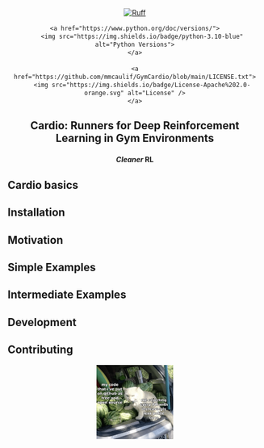 
<div align="center">
    <a href="https://github.com/astral-sh/ruff">
        <img src="https://img.shields.io/endpoint?url=https://raw.githubusercontent.com/astral-sh/ruff/main/assets/badge/v2.json" alt="Ruff">
    </a>

    <a href="https://www.python.org/doc/versions/">
        <img src="https://img.shields.io/badge/python-3.10-blue" alt="Python Versions">
    </a>

    <a  href="https://github.com/mmcaulif/GymCardio/blob/main/LICENSE.txt">
        <img src="https://img.shields.io/badge/License-Apache%202.0-orange.svg" alt="License" />
    </a>
</div>

<h2 align="center">
    <p>Cardio: Runners for Deep Reinforcement Learning in Gym Environments</p>
</h2>

<div align="center">

**_Cleaner_ RL**

</div>

## Cardio basics

## Installation

## Motivation

## Simple Examples

## Intermediate Examples

## Development

## Contributing
<p align="center">
    <a href="docs/images/cat_pr_image.jpg">
        <img src="docs/images/cat_pr_image.jpg" alt="Cat pull request image" width="30%"/>
    </a>
</p>

